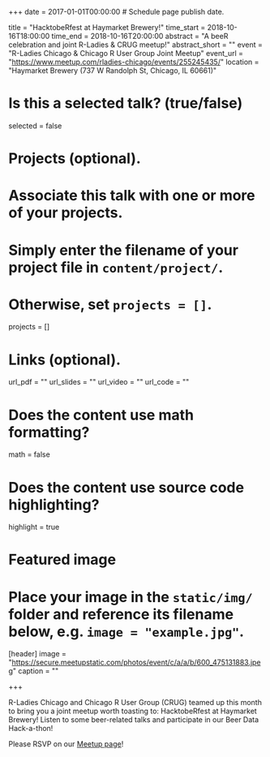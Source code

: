 +++
date = 2017-01-01T00:00:00  # Schedule page publish date.

title = "HacktobeRfest at Haymarket Brewery!"
time_start = 2018-10-16T18:00:00
time_end = 2018-10-16T20:00:00
abstract = "A beeR celebration and joint R-Ladies & CRUG meetup!"
abstract_short = ""
event = "R-Ladies Chicago & Chicago R User Group Joint Meetup"
event_url = "https://www.meetup.com/rladies-chicago/events/255245435/"
location = "Haymarket Brewery (737 W Randolph St, Chicago, IL 60661)"

# Is this a selected talk? (true/false)
selected = false

# Projects (optional).
#   Associate this talk with one or more of your projects.
#   Simply enter the filename of your project file in `content/project/`.
#   Otherwise, set `projects = []`.
projects = []

# Links (optional).
url_pdf = ""
url_slides = ""
url_video = ""
url_code = ""

# Does the content use math formatting?
math = false

# Does the content use source code highlighting?
highlight = true

# Featured image
# Place your image in the `static/img/` folder and reference its filename below, e.g. `image = "example.jpg"`.
[header]
image = "https://secure.meetupstatic.com/photos/event/c/a/a/b/600_475131883.jpeg"
caption = ""

+++

R-Ladies Chicago and Chicago R User Group (CRUG) teamed up this month to bring you a joint meetup worth toasting to: HacktobeRfest at Haymarket Brewery! Listen to some beer-related talks and participate in our Beer Data Hack-a-thon!   
  
Please RSVP on our [Meetup page](https://www.meetup.com/rladies-chicago/events/255245435/)!  